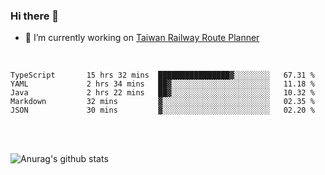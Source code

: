 ### Hi there 👋

- 🔭 I’m currently working on [Taiwan Railway Route Planner](https://github.com/Taiwan-Railway-Route-Planner)

<br/>

<!--START_SECTION:waka-->

```text
TypeScript       15 hrs 32 mins  ████████████████▓░░░░░░░░   67.31 %
YAML             2 hrs 34 mins   ██▓░░░░░░░░░░░░░░░░░░░░░░   11.18 %
Java             2 hrs 22 mins   ██▓░░░░░░░░░░░░░░░░░░░░░░   10.32 %
Markdown         32 mins         ▓░░░░░░░░░░░░░░░░░░░░░░░░   02.35 %
JSON             30 mins         ▓░░░░░░░░░░░░░░░░░░░░░░░░   02.20 %
```

<!--END_SECTION:waka-->

<br/>
<br/>

![Anurag's github stats](https://github-readme-stats.vercel.app/api?username=DepickereSven&show_icons=true&theme=tokyonight)



<!--
**DepickereSven/DepickereSven** is a ✨ _special_ ✨ repository because its `README.md` (this file) appears on your GitHub profile.

Here are some ideas to get you started:

- 🔭 I’m currently working on ...
- 🌱 I’m currently learning ...
- 👯 I’m looking to collaborate on ...
- 🤔 I’m looking for help with ...
- 💬 Ask me about ...
- 📫 How to reach me: ...
- 😄 Pronouns: ...
- ⚡ Fun fact: ...
-->
